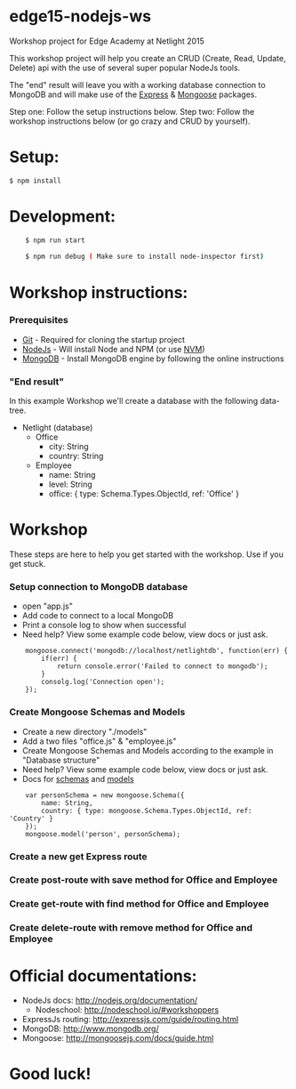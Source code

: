 # edge15-nodejs-ws
Workshop project for Edge Academy at Netlight 2015

This workshop project will help you create an CRUD (Create, Read, Update, Delete) api with the use of several super popular NodeJs tools.

The "end" result will leave you with a working database connection to MongoDB and
will make use of the [Express] & [Mongoose] packages.

Step one: Follow the setup instructions below.
Step two: Follow the workshop instructions below (or go crazy and CRUD by yourself).

# Setup:

```sh
$ npm install
```

# Development:

```sh
    $ npm run start
    
    $ npm run debug ( Make sure to install node-inspector first)
```

# Workshop instructions:

### Prerequisites
* [Git](http://git-scm.com/downloads) - Required for cloning the startup project
* [NodeJs](http://nodejs.org/) - Will install Node and NPM (or use [NVM](https://github.com/creationix/nvm))
* [MongoDB](http://docs.mongodb.org/manual/installation/) - Install MongoDB engine by following the online instructions

### "End result"
In this example Workshop we'll create a database with the following data-tree.

- Netlight (database)
  - Office
    - city: String
    - country: String
  - Employee
    - name: String
    - level: String
    - office: { type: Schema.Types.ObjectId, ref: 'Office' }


# Workshop
These steps are here to help you get started with the workshop.
Use if you get stuck.

### Setup connection to MongoDB database
 - open "app.js"
 - Add code to connect to a local MongoDB
 - Print a console log to show when successful
 - Need help? View some example code below, view docs or just ask.
```
    mongoose.connect('mongodb://localhost/netlightdb', function(err) {
        if(err) {
            return console.error('Failed to connect to mongodb');
        }
        consolg.log('Connection open');
    });
```

### Create Mongoose Schemas and Models
 - Create a new directory "./models"
 - Add a two files "office.js" & "employee.js"
 - Create Mongoose Schemas and Models according to the example in "Database structure"
 - Need help? View some example code below, view docs or just ask.
 - Docs for [schemas](http://mongoosejs.com/docs/guide.html) and [models](http://mongoosejs.com/docs/models.html)
```
    var personSchema = new mongoose.Schema({
        name: String,
        country: { type: mongoose.Schema.Types.ObjectId, ref: 'Country' }
    });
    mongoose.model('person', personSchema);
```

### Create a new get Express route

### Create post-route with save method for Office and Employee

### Create get-route with find method for Office and Employee

### Create delete-route with remove method for Office and Employee

# Official documentations:
  - NodeJs docs: http://nodejs.org/documentation/
    - Nodeschool: http://nodeschool.io/#workshoppers
  - ExpressJs routing: http://expressjs.com/guide/routing.html
  - MongoDB: http://www.mongodb.org/
  - Mongoose: http://mongoosejs.com/docs/guide.html

# Good luck!

[mongoose]:http://mongoosejs.com/
[node.js]:http://nodejs.org
[express]:http://expressjs.com
